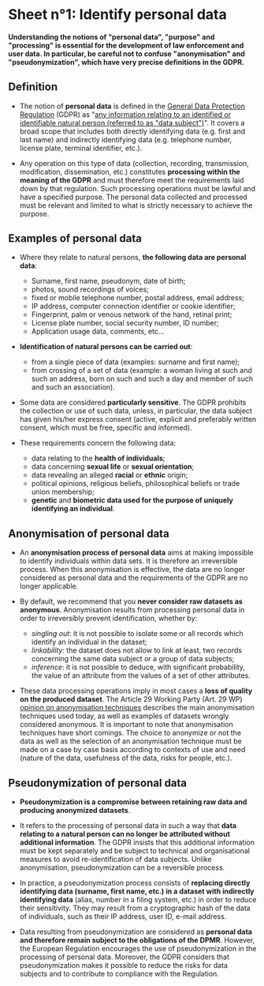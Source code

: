 # Sheet n°1: Identify personal data

#### Understanding the notions of "personal data", "purpose" and "processing" is essential for the development of law enforcement and user data. In particular, be careful not to confuse "anonymisation" and "pseudonymization", which have very precise definitions in the GDPR.

## Definition
* The notion of **personal data** is defined in the [General Data Protection Regulation](https://eur-lex.europa.eu/legal-content/EN/TXT/?uri=CELEX%3A32016R0679) (GDPR) as "[any information relating to an identified or identifiable natural person (referred to as "data subject")](https://www.cnil.fr/en/personal-data-definition)". It covers a broad scope that includes both directly identifying data (e.g. first and last name) and indirectly identifying data (e.g. telephone number, license plate, terminal identifier, etc.).

* Any operation on this type of data (collection, recording, transmission, modification, dissemination, etc.) constitutes **processing within the meaning of the GDPR** and must therefore meet the requirements laid down by that regulation. Such processing operations must be lawful and have a specified purpose. The personal data collected and processed must be relevant and limited to what is strictly necessary to achieve the purpose.

## Examples of personal data

* Where they relate to natural persons, **the following data are personal data**:
    * Surname, first name, pseudonym, date of birth;
    * photos, sound recordings of voices;
    * fixed or mobile telephone number, postal address, email address;
    * IP address, computer connection identifier or cookie identifier;
    * Fingerprint, palm or venous network of the hand, retinal print;
    * License plate number, social security number, ID number;
    * Application usage data, comments, etc...

* **Identification of natural persons can be carried out**:
    * from a single piece of data (examples: surname and first name);
    * from crossing of a set of data (example: a woman living at such and such an address, born on such and such a day and member of such and such an association).

* Some data are considered **particularly sensitive**. The GDPR prohibits the collection or use of such data, unless, in particular, the data subject has given his/her express consent (active, explicit and preferably written consent, which must be free, specific and informed).

* These requirements concern the following data:

    * data relating to the **health of individuals**;
    * data concerning **sexual life** or **sexual orientation**;
    * data revealing an alleged **racial** or **ethnic** origin;
    * political opinions, religious beliefs, philosophical beliefs or trade union membership;
    * **genetic** and **biometric data used for the purpose of uniquely identifying an individual**.

## Anonymisation of personal data

* An **anonymisation process of personal data** aims at making impossible to identify individuals within data sets. It is therefore an irreversible process. When this anonymisation is effective, the data are no longer considered as personal data and the requirements of the GDPR are no longer applicable.

* By default, we recommend that you **never consider raw datasets as anonymous**. Anonymisation results from processing personal data in order to irreversibly prevent  identification, whether by:

    * _singling out_: it is not possible to isolate some or all records which identify an individual in the dataset;
    * _linkability_: the dataset does not allow to link at least, two records concerning the same data  subject  or  a  group  of  data  subjects;
    * _inference_:  it is  not  possible  to  deduce,  with  significant  probability, the value of an attribute from the values of a set of other attributes.

* These data processing operations imply in most cases a **loss of quality on the produced dataset**. The Article 29 Working Party (Art. 29 WP) [opinion on anonymisation techniques](https://ec.europa.eu/justice/article-29/documentation/opinion-recommendation/files/2014/wp216_en.pdf) describes the main anonymisation techniques used today, as well as examples of datasets wrongly considered anonymous. It is important to note that anonymisation techniques have short comings. The choice to anonymize or not the data as well as the selection of an anonymisation technique must be made on a case by case basis according to contexts of use and need (nature of the data, usefulness of the data, risks for people, etc.).


## Pseudonymization of personal data

* **Pseudonymization is a compromise between retaining raw data and producing anonymized datasets**.

* It refers to the processing of personal data in such a way that **data relating to a natural person can no longer be attributed without additional information**. The GDPR insists that this additional information must be kept separately and be subject to technical and organisational measures to avoid re-identification of data subjects. Unlike anonymisation, pseudonymization can be a reversible process.

* In practice, a pseudonymization process consists of **replacing directly identifying data (surname, first name, etc.) in a dataset with indirectly identifying data** (alias, number in a filing system, etc.) in order to reduce their sensitivity. They may result from a cryptographic hash of the data of individuals, such as their IP address, user ID, e-mail address.

* Data resulting from pseudonymization are considered as **personal data and therefore remain subject to the obligations of the DPMR**. However, the European Regulation encourages the use of pseudonymization in the processing of personal data. Moreover, the GDPR considers that pseudonymization makes it possible to reduce the risks for data subjects and to contribute to compliance with the Regulation.
